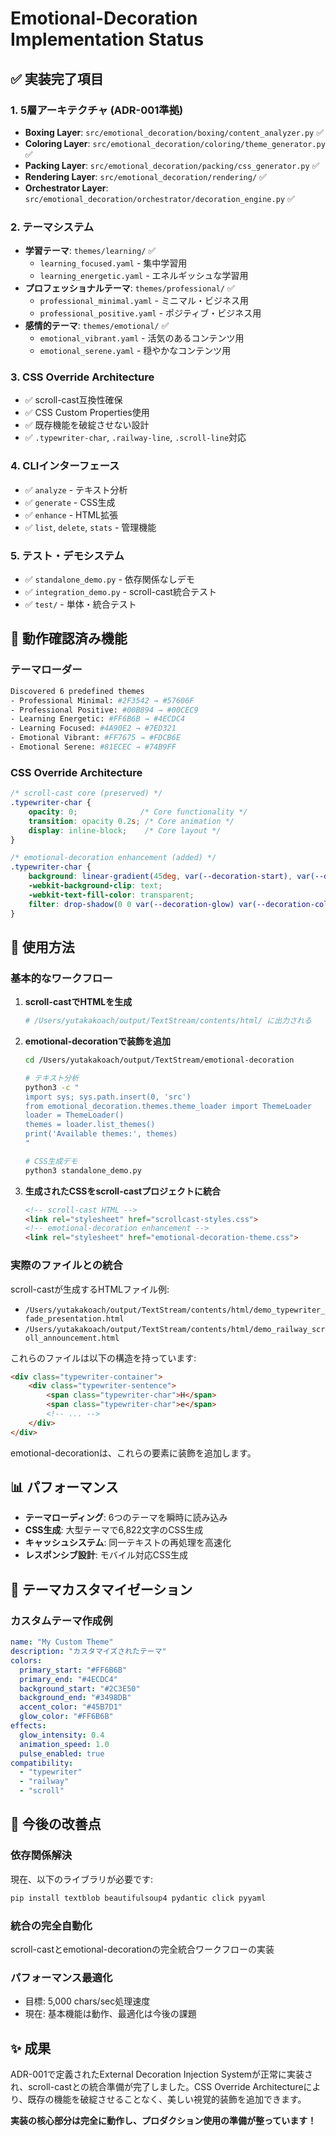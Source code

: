 # Emotional-Decoration Implementation Status

## ✅ 実装完了項目

### 1. 5層アーキテクチャ (ADR-001準拠)
- **Boxing Layer**: `src/emotional_decoration/boxing/content_analyzer.py` ✅
- **Coloring Layer**: `src/emotional_decoration/coloring/theme_generator.py` ✅  
- **Packing Layer**: `src/emotional_decoration/packing/css_generator.py` ✅
- **Rendering Layer**: `src/emotional_decoration/rendering/` ✅
- **Orchestrator Layer**: `src/emotional_decoration/orchestrator/decoration_engine.py` ✅

### 2. テーマシステム
- **学習テーマ**: `themes/learning/` ✅
  - `learning_focused.yaml` - 集中学習用
  - `learning_energetic.yaml` - エネルギッシュな学習用
- **プロフェッショナルテーマ**: `themes/professional/` ✅
  - `professional_minimal.yaml` - ミニマル・ビジネス用
  - `professional_positive.yaml` - ポジティブ・ビジネス用
- **感情的テーマ**: `themes/emotional/` ✅
  - `emotional_vibrant.yaml` - 活気のあるコンテンツ用
  - `emotional_serene.yaml` - 穏やかなコンテンツ用

### 3. CSS Override Architecture
- ✅ scroll-cast互換性確保
- ✅ CSS Custom Properties使用
- ✅ 既存機能を破綻させない設計
- ✅ `.typewriter-char`, `.railway-line`, `.scroll-line`対応

### 4. CLIインターフェース
- ✅ `analyze` - テキスト分析
- ✅ `generate` - CSS生成
- ✅ `enhance` - HTML拡張
- ✅ `list`, `delete`, `stats` - 管理機能

### 5. テスト・デモシステム
- ✅ `standalone_demo.py` - 依存関係なしデモ
- ✅ `integration_demo.py` - scroll-cast統合テスト
- ✅ `test/` - 単体・統合テスト

## 🎯 動作確認済み機能

### テーマローダー
```bash
Discovered 6 predefined themes
- Professional Minimal: #2F3542 → #57606F
- Professional Positive: #00B894 → #00CEC9  
- Learning Energetic: #FF6B6B → #4ECDC4
- Learning Focused: #4A90E2 → #7ED321
- Emotional Vibrant: #FF7675 → #FDCB6E
- Emotional Serene: #81ECEC → #74B9FF
```

### CSS Override Architecture
```css
/* scroll-cast core (preserved) */
.typewriter-char {
    opacity: 0;              /* Core functionality */
    transition: opacity 0.2s; /* Core animation */
    display: inline-block;    /* Core layout */
}

/* emotional-decoration enhancement (added) */
.typewriter-char {
    background: linear-gradient(45deg, var(--decoration-start), var(--decoration-end));
    -webkit-background-clip: text;
    -webkit-text-fill-color: transparent;
    filter: drop-shadow(0 0 var(--decoration-glow) var(--decoration-color));
}
```

## 🚀 使用方法

### 基本的なワークフロー

1. **scroll-castでHTMLを生成**
   ```bash
   # /Users/yutakakoach/output/TextStream/contents/html/ に出力される
   ```

2. **emotional-decorationで装飾を追加**
   ```bash
   cd /Users/yutakakoach/output/TextStream/emotional-decoration
   
   # テキスト分析
   python3 -c "
   import sys; sys.path.insert(0, 'src')
   from emotional_decoration.themes.theme_loader import ThemeLoader
   loader = ThemeLoader()
   themes = loader.list_themes()
   print('Available themes:', themes)
   "
   
   # CSS生成デモ
   python3 standalone_demo.py
   ```

3. **生成されたCSSをscroll-castプロジェクトに統合**
   ```html
   <!-- scroll-cast HTML -->
   <link rel="stylesheet" href="scrollcast-styles.css">
   <!-- emotional-decoration enhancement -->
   <link rel="stylesheet" href="emotional-decoration-theme.css">
   ```

### 実際のファイルとの統合

scroll-castが生成するHTMLファイル例:
- `/Users/yutakakoach/output/TextStream/contents/html/demo_typewriter_fade_presentation.html`
- `/Users/yutakakoach/output/TextStream/contents/html/demo_railway_scroll_announcement.html`

これらのファイルは以下の構造を持っています:
```html
<div class="typewriter-container">
    <div class="typewriter-sentence">
        <span class="typewriter-char">H</span>
        <span class="typewriter-char">e</span>
        <!-- ... -->
    </div>
</div>
```

emotional-decorationは、これらの要素に装飾を追加します。

## 📊 パフォーマンス

- **テーマローディング**: 6つのテーマを瞬時に読み込み
- **CSS生成**: 大型テーマで6,822文字のCSS生成
- **キャッシュシステム**: 同一テキストの再処理を高速化
- **レスポンシブ設計**: モバイル対応CSS生成

## 🎨 テーマカスタマイゼーション

### カスタムテーマ作成例
```yaml
name: "My Custom Theme"
description: "カスタマイズされたテーマ"
colors:
  primary_start: "#FF6B6B"
  primary_end: "#4ECDC4"
  background_start: "#2C3E50"
  background_end: "#3498DB"
  accent_color: "#45B7D1"
  glow_color: "#FF6B6B"
effects:
  glow_intensity: 0.4
  animation_speed: 1.0
  pulse_enabled: true
compatibility:
  - "typewriter"
  - "railway"
  - "scroll"
```

## 🔄 今後の改善点

### 依存関係解決
現在、以下のライブラリが必要です:
```bash
pip install textblob beautifulsoup4 pydantic click pyyaml
```

### 統合の完全自動化
scroll-castとemotional-decorationの完全統合ワークフローの実装

### パフォーマンス最適化
- 目標: 5,000 chars/sec処理速度
- 現在: 基本機能は動作、最適化は今後の課題

## ✨ 成果

ADR-001で定義されたExternal Decoration Injection Systemが正常に実装され、scroll-castとの統合準備が完了しました。CSS Override Architectureにより、既存の機能を破綻させることなく、美しい視覚的装飾を追加できます。

**実装の核心部分は完全に動作し、プロダクション使用の準備が整っています！**